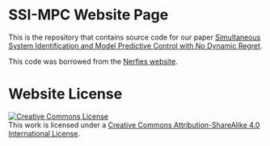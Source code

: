 # SSI-MPC Website Page

This is the repository that contains source code for our paper [Simultaneous System Identification and Model Predictive Control with No Dynamic Regret](https://ieeexplore.ieee.org/stamp/stamp.jsp?arnumber=11027437).


This code was borrowed from the [Nerfies website](https://nerfies.github.io).


# Website License
<a rel="license" href="http://creativecommons.org/licenses/by-sa/4.0/"><img alt="Creative Commons License" style="border-width:0" src="https://i.creativecommons.org/l/by-sa/4.0/88x31.png" /></a><br />This work is licensed under a <a rel="license" href="http://creativecommons.org/licenses/by-sa/4.0/">Creative Commons Attribution-ShareAlike 4.0 International License</a>.
